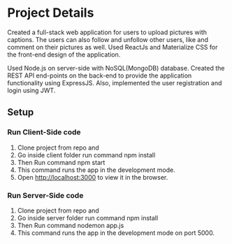 # Project Details

Created a full-stack web application for users to upload pictures with captions. The users can also follow and unfollow other users, like and comment on their pictures as well. Used ReactJs and Materialize CSS for the front-end design of the application.

Used Node.js on server-side with NoSQL(MongoDB) database. Created the REST API end-points on the back-end to provide the application functionality using ExpressJS. Also, implemented the user registration and login using JWT.

## Setup

### Run Client-Side code

1. Clone project from repo and
2. Go inside client folder run command npm install
3. Then Run command npm start
4. This command runs the app in the development mode.
5. Open [http://localhost:3000](http://localhost:3000) to view it in the browser.

### Run Server-Side code

1. Clone project from repo and
2. Go inside server folder run command npm install
3. Then Run command nodemon app.js
4. This command runs the app in the development mode on port 5000.
